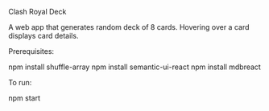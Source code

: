 Clash Royal Deck 

A web app that generates random deck of 8 cards. Hovering over a card displays card details.

Prerequisites:

npm install shuffle-array
npm install semantic-ui-react
npm install mdbreact

To run:

npm start
